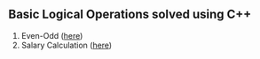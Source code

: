 ## Basic Logical Operations solved using C++
1. Even-Odd ([here](even-odd.cpp))
2. Salary Calculation ([here](salary_calculations.c))